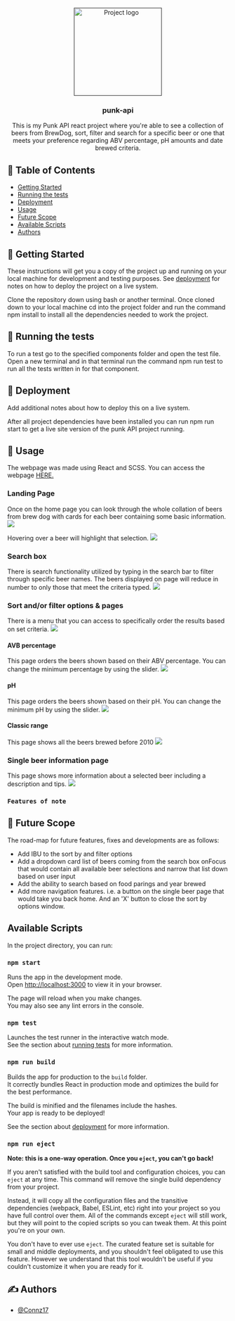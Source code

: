 <p align="center">
  <a href="" rel="noopener">
 <img width=200px height=200px src="./src/assets/images/BrewDog beer Punk API.png" alt="Project logo"></a>
</p>

<h3 align="center">punk-api</h3>


<p align= "center"> This is my Punk API react project where you're able to see a collection of beers from BrewDog, sort, filter and search for a specific beer or one that meets your preference regarding ABV percentage, pH amounts and date brewed criteria. 
    <br> 
</p>

## 📝 Table of Contents

- [Getting Started](#getting_started)
- [Running the tests](#tests)
- [Deployment](#deployment)
- [Usage](#usage)
- [Future Scope](#future_scope)
- [Available Scripts](#available_scripts)
- [Authors](#authors)


## 🏁 Getting Started <a name = "getting_started"></a>

These instructions will get you a copy of the project up and running on your local machine for development and testing purposes. See [deployment](#deployment) for notes on how to deploy the project on a live system.

Clone the repository down using bash or another terminal. Once cloned down to your local machine cd into the project folder and run the command npm install to install all the dependencies needed to work the project. 


## 🔧 Running the tests <a name = "tests"></a>

To run a test go to the specified components folder and open the test file. Open a new terminal and in that terminal run the command npm run test to run all the tests written in for that component.


## 🚀 Deployment <a name = "deployment"></a>

Add additional notes about how to deploy this on a live system.

After all project dependencies have been installed you can run npm run start to get a live site version of the punk API project running.

## 🎈 Usage <a name="usage"></a>

The webpage was made using React and SCSS.
You can access the webpage <a href="https://connz17.github.io/punk-api/">HERE.</a>

### Landing Page 

Once on the home page you can look through the whole collation of beers from brew dog with cards for each beer containing some basic information.
<img src="./src/assets/images/Homepage.png"/>

 
Hovering over a beer will highlight that selection.
<img src="./src/assets/images/beer highlighted.png"/>



### Search box

There is search functionality utilized by typing in the search bar to filter through specific beer names. The beers displayed on page will reduce in number to only those that meet the criteria typed.
<img src="./src/assets/images/searching beer.png"/>

### Sort and/or filter options & pages

There is a menu that you can access to specifically order the results based on set criteria.
<img src="./src/assets/images/Sort Options.png"/>


#### AVB percentage

This page orders the beers shown based on their ABV percentage. You can change the minimum percentage by using the slider.
<img src="./src/assets/images/ABV page.png"/>

#### pH
This page orders the beers shown based on their pH. You can change the minimum pH by using the slider.
<img src="./src/assets/images/PH.png"/>

#### Classic range
This page shows all the beers brewed before 2010
<img src="./src/assets/images/classic range.png"/>


### Single beer information page
This page shows more information about a selected beer including a description and tips.
<img src="./src/assets/images/Beer info.png"/>




### `Features of note`

## 🚀 Future Scope <a name = "future_scope"></a>

The road-map for future features, fixes and developments are as follows:
 <ul>
    <li>Add IBU to the sort by and filter options</li>
    <li>Add a dropdown card list of beers coming from the search box onFocus that would contain all available beer selections and narrow that list down based on user input</li>
    <li>Add the ability to search based on food parings and year brewed</li>
    <li>Add more navigation features. i.e. a button on the single beer page that would take you back home. And an 'X' button to close the sort by options window.</li>
  </ul>

## Available Scripts <a name="available_scripts"></a>

In the project directory, you can run: 

### `npm start`

Runs the app in the development mode.\
Open [http://localhost:3000](http://localhost:3000) to view it in your browser.

The page will reload when you make changes.\
You may also see any lint errors in the console.

### `npm test`

Launches the test runner in the interactive watch mode.\
See the section about [running tests](https://facebook.github.io/create-react-app/docs/running-tests) for more information.

### `npm run build`

Builds the app for production to the `build` folder.\
It correctly bundles React in production mode and optimizes the build for the best performance.

The build is minified and the filenames include the hashes.\
Your app is ready to be deployed!

See the section about [deployment](https://facebook.github.io/create-react-app/docs/deployment) for more information.

### `npm run eject`

**Note: this is a one-way operation. Once you `eject`, you can't go back!**

If you aren't satisfied with the build tool and configuration choices, you can `eject` at any time. This command will remove the single build dependency from your project.

Instead, it will copy all the configuration files and the transitive dependencies (webpack, Babel, ESLint, etc) right into your project so you have full control over them. All of the commands except `eject` will still work, but they will point to the copied scripts so you can tweak them. At this point you're on your own.

You don't have to ever use `eject`. The curated feature set is suitable for small and middle deployments, and you shouldn't feel obligated to use this feature. However we understand that this tool wouldn't be useful if you couldn't customize it when you are ready for it.


## ✍️ Authors <a name = "authors"></a>

- [@Connz17](https://github.com/Connz17) 


